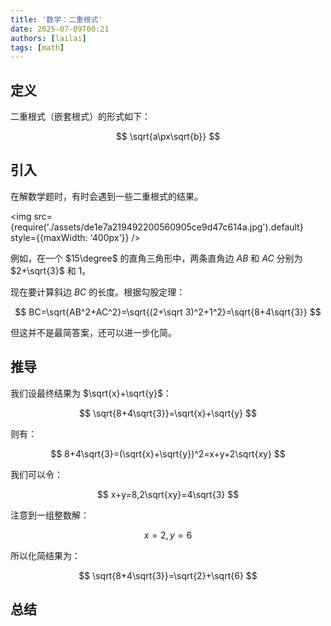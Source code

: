 ```yaml
---
title: '数学：二重根式'
date: 2025-07-09T00:21
authors: [lailai]
tags: [math]
---
```


<!-- truncate -->

## 定义

二重根式（嵌套根式）的形式如下：

$$
\sqrt{a\px\sqrt{b}}
$$

## 引入

在解数学题时，有时会遇到一些二重根式的结果。

<img src={require('./assets/de1e7a219492200560905ce9d47c614a.jpg').default} style={{maxWidth: '400px'}} />

例如，在一个 $15\degree$ 的直角三角形中，两条直角边 $AB$ 和 $AC$ 分别为 $2+\sqrt{3}$ 和 $1$。

现在要计算斜边 $BC$ 的长度。根据勾股定理：

$$
BC=\sqrt{AB^2+AC^2}=\sqrt{(2+\sqrt 3)^2+1^2}=\sqrt{8+4\sqrt{3}}
$$

但这并不是最简答案，还可以进一步化简。

## 推导

我们设最终结果为 $\sqrt{x}+\sqrt{y}$：

$$
\sqrt{8+4\sqrt{3}}=\sqrt{x}+\sqrt{y}
$$

则有：

$$
8+4\sqrt{3}=(\sqrt{x}+\sqrt{y})^2=x+y+2\sqrt{xy}
$$

我们可以令：

$$
x+y=8,2\sqrt{xy}=4\sqrt{3}
$$

注意到一组整数解：

$$
x=2,y=6
$$

所以化简结果为：

$$
\sqrt{8+4\sqrt{3}}=\sqrt{2}+\sqrt{6}
$$

## 总结
